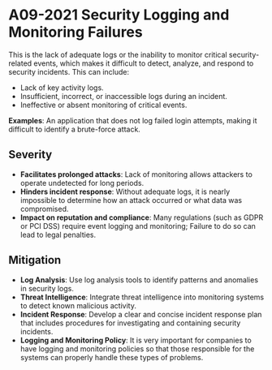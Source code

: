 # A09-2021 Security Logging and Monitoring Failures

This is the lack of adequate logs or the inability to monitor critical security-related events, which makes it difficult to detect, analyze, and respond to security incidents. This can include:
- Lack of key activity logs.
- Insufficient, incorrect, or inaccessible logs during an incident.
- Ineffective or absent monitoring of critical events.

**Examples**: An application that does not log failed login attempts, making it difficult to identify a brute-force attack.

## Severity
- **Facilitates prolonged attacks**: Lack of monitoring allows attackers to operate undetected for long periods.
- **Hinders incident response**: Without adequate logs, it is nearly impossible to determine how an attack occurred or what data was compromised.
- **Impact on reputation and compliance**: Many regulations (such as GDPR or PCI DSS) require event logging and monitoring; Failure to do so can lead to legal penalties.

## Mitigation
- **Log Analysis**: Use log analysis tools to identify patterns and anomalies in security logs.
- **Threat Intelligence**: Integrate threat intelligence into monitoring systems to detect known malicious activity.
- **Incident Response**: Develop a clear and concise incident response plan that includes procedures for investigating and containing security incidents.
- **Logging and Monitoring Policy**: It is very important for companies to have logging and monitoring policies so that those responsible for the systems can properly handle these types of problems.